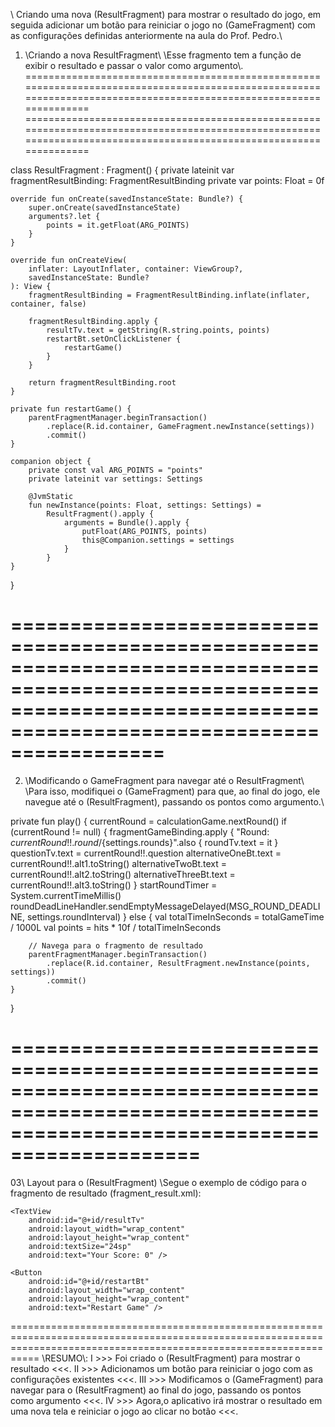 \\ Criando uma nova (ResultFragment) para mostrar o resultado do jogo, em seguida adicionar um botão para reiniciar o jogo no (GameFragment)
com as configurações definidas anteriormente na aula do Prof. Pedro.\\

01. \\Criando a nova ResultFragment\\
\\Esse fragmento tem a função de exibir o resultado e passar o valor como argumento\\. 
====================================================================================================================================================================
====================================================================================================================================================================

class ResultFragment : Fragment() {
    private lateinit var fragmentResultBinding: FragmentResultBinding
    private var points: Float = 0f

    override fun onCreate(savedInstanceState: Bundle?) {
        super.onCreate(savedInstanceState)
        arguments?.let {
            points = it.getFloat(ARG_POINTS)
        }
    }

    override fun onCreateView(
        inflater: LayoutInflater, container: ViewGroup?,
        savedInstanceState: Bundle?
    ): View {
        fragmentResultBinding = FragmentResultBinding.inflate(inflater, container, false)

        fragmentResultBinding.apply {
            resultTv.text = getString(R.string.points, points)
            restartBt.setOnClickListener {
                restartGame()
            }
        }

        return fragmentResultBinding.root
    }

    private fun restartGame() {
        parentFragmentManager.beginTransaction()
            .replace(R.id.container, GameFragment.newInstance(settings))
            .commit()
    }

    companion object {
        private const val ARG_POINTS = "points"
        private lateinit var settings: Settings

        @JvmStatic
        fun newInstance(points: Float, settings: Settings) =
            ResultFragment().apply {
                arguments = Bundle().apply {
                    putFloat(ARG_POINTS, points)
                    this@Companion.settings = settings
                }
            }
    }
}

=========================================================================================================================================================================
=========================================================================================================================================================================
02. \\Modificando o GameFragment para navegar até o ResultFragment\\
\\Para isso, modifiquei o (GameFragment) para que, ao final do jogo, ele navegue até o (ResultFragment), passando os pontos como argumento.\\

private fun play() {
    currentRound = calculationGame.nextRound()
    if (currentRound != null) {
        fragmentGameBinding.apply {
            "Round: ${currentRound!!.round}/${settings.rounds}".also {
                roundTv.text = it
            }
            questionTv.text = currentRound!!.question
            alternativeOneBt.text = currentRound!!.alt1.toString()
            alternativeTwoBt.text = currentRound!!.alt2.toString()
            alternativeThreeBt.text = currentRound!!.alt3.toString()
        }
        startRoundTimer = System.currentTimeMillis()
        roundDeadLineHandler.sendEmptyMessageDelayed(MSG_ROUND_DEADLINE, settings.roundInterval)
    } else {
        val totalTimeInSeconds = totalGameTime / 1000L
        val points = hits * 10f / totalTimeInSeconds

        // Navega para o fragmento de resultado
        parentFragmentManager.beginTransaction()
            .replace(R.id.container, ResultFragment.newInstance(points, settings))
            .commit()
    }
}

==================================================================================================================================================
==================================================================================================================================================
03\\ Layout para o (ResultFragment)
\\Segue o exemplo de código para o fragmento de resultado (fragment_result.xml):

<LinearLayout xmlns:android="http://schemas.android.com/apk/res/android"
    android:layout_width="match_parent"
    android:layout_height="match_parent"
    android:gravity="center"
    android:orientation="vertical">

    <TextView
        android:id="@+id/resultTv"
        android:layout_width="wrap_content"
        android:layout_height="wrap_content"
        android:textSize="24sp"
        android:text="Your Score: 0" />

    <Button
        android:id="@+id/restartBt"
        android:layout_width="wrap_content"
        android:layout_height="wrap_content"
        android:text="Restart Game" />
</LinearLayout>

=======================================================================================================================================================================
\\RESUMO\\:
    I >>> Foi criado o (ResultFragment) para mostrar o resultado <<<.
   II >>> Adicionamos um botão para reiniciar o jogo com as configurações existentes <<<.
   III >>> Modificamos o (GameFragment) para navegar para o (ResultFragment) ao final do jogo, passando os pontos como argumento <<<.
   IV >>> Agora,o aplicativo irá mostrar o resultado em uma nova tela e reiniciar o jogo ao clicar no botão <<<.
